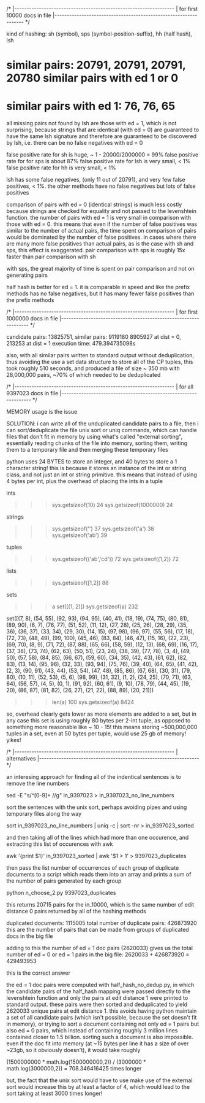 /*
|-----------------------------------------------------------------
| for first 10000 docs in file
|-----------------------------------------------------------------
*/


kind of hashing: sh (symbol), sps (symbol-position-suffix), hh (half hash), lsh
# similar pairs: 20791, 20791, 20791, 20780 similar pairs with ed 1 or 0
# similar pairs with ed 1: 76, 76, 65



all missing pairs not found by lsh are those with ed = 1, which is not surprising, because strings that are identical (with ed = 0) are guaranteed to have the same lsh signature and therefore are guaranteed to be discovered by lsh, i.e. there can be no false negatives with ed = 0



false positive rate for sh is huge, ~ 1 - 20000/2000000 = 99%
false positive rate for for sps is about 87%
false positive rate for lsh is very small, < 1%
false positive rate for hh is very small, < 1%



lsh has some false negatives, (only 11 out of 20791), and very few false positives, < 1%. the other methods have no false negatives but lots of false positives


comparison of pairs with ed = 0 (identical strings) is much less costly because strings are checked for equality and not passed to the levenshtein function. the number of pairs with ed = 1 is very small in comparison with those with ed = 0. this means that even if the number of false positives was similar to the number of actual pairs, the time spent on comparison of pairs would be dominated by the number of false positives. in cases where there are many more false positives than actual pairs, as is the case with sh and sps, this effect is exaggerated. pair comparison with sps is roughly 15x faster than pair comparison with sh


with sps, the great majority of time is spent on pair comparison and not on generating pairs





half hash is better for ed = 1. it is comparable in speed and like the prefix methods has no false negatives, but it has many fewer false positives than the prefix methods







/*
|-----------------------------------------------------------------
| for first 1000000 docs in file
|-----------------------------------------------------------------
*/

candidate pairs: 13825751, similar pairs: 9119180
8905927 at dist = 0, 213253 at dist = 1
execution time: 479.394735098s



also, with all similar pairs written to standard output without deduplication, thus avoiding the use a set data structure to store all of the CP tuples, this took roughly 510 seconds, and produced a file of size ~ 350 mb with 28,000,000 pairs, ~70% of which needed to be deduplicated




/*
|-----------------------------------------------------------------
| for all 9397023 docs in file
|-----------------------------------------------------------------
*/


MEMORY usage is the issue

SOLUTION: i can write all of the unduplicated candidate pairs to a file, then i can sort/deduplicate the file unix sort or uniq commands, which can handle files that don't fit in memory by using what's called "external sorting", essentially reading chunks of the file into memory, sorting them, writing them to a temporary file and then merging these temporary files





python uses 24 BYTES to store an integer, and 40 bytes to store a 1 character string! this is because it stores an instance of the int or string class, and not just an int or string primitive. this means that instead of using 4 bytes per int, plus the overhead of placing the ints in a tuple

ints
>>> sys.getsizeof(10)
24
>>> sys.getsizeof(1000000)
24

strings
>>> sys.getsizeof('')
37
>>> sys.getsizeof('a')
38
>>> sys.getsizeof('ab')
39

tuples
>>> sys.getsizeof(('ab','cd'))
72
>>> sys.getsizeof((1,2))
72

lists
>>> sys.getsizeof([1,2])
88



sets
>>> a
set([(1, 2)])
>>> sys.getsizeof(a)
232


set([(7, 8), (54, 55), (92, 93), (94, 95), (40, 41), (18, 19), (74, 75), (80, 81), (89, 90), (6, 7), (76, 77), (51, 52), (11, 12), (27, 28), (25, 26), (28, 29), (35, 36), (36, 37), (33, 34), (29, 30), (14, 15), (97, 98), (96, 97), (55, 56), (17, 18), (72, 73), (48, 49), (99, 100), (45, 46), (83, 84), (46, 47), (15, 16), (22, 23), (69, 70), (8, 9), (71, 72), (87, 88), (65, 66), (58, 59), (12, 13), (68, 69), (16, 17), (37, 38), (73, 74), (62, 63), (50, 51), (23, 24), (38, 39), (77, 78), (3, 4), (49, 50), (57, 58), (84, 85), (66, 67), (59, 60), (34, 35), (42, 43), (61, 62), (82, 83), (13, 14), (95, 96), (32, 33), (93, 94), (75, 76), (39, 40), (64, 65), (41, 42), (2, 3), (90, 91), (43, 44), (53, 54), (47, 48), (85, 86), (67, 68), (30, 31), (79, 80), (10, 11), (52, 53), (5, 6), (98, 99), (31, 32), (1, 2), (24, 25), (70, 71), (63, 64), (56, 57), (4, 5), (0, 1), (91, 92), (60, 61), (9, 10), (78, 79), (44, 45), (19, 20), (86, 87), (81, 82), (26, 27), (21, 22), (88, 89), (20, 21)])
>>> len(a)
100
>>> sys.getsizeof(a)
8424



so, overhead clearly gets lower as more elements are added to a set, but in any case this set is using roughly 80 bytes per 2-int tuple, as opposed to something more reasonable like ~ 10 - 15! this means storing ~500,000,000 tuples in a set, even at 50 bytes per tuple, would use 25 gb of memory! yikes!





/*
|-----------------------------------------------------------------
| alternatives
|-----------------------------------------------------------------
*/

an interesing approach for finding all of the indentical sentences is to remove the line numbers

sed -E "s/^[0-9]+ //g" in_9397023 > in_9397023_no_line_numbers

sort the sentences with the unix sort, perhaps avoiding pipes and using temporary files along the way

sort in_9397023_no_line_numbers | uniq -c | sort -nr > in_9397023_sorted

and then taking all of the lines which had more than one occurence, and extracting this list of occurences with awk

awk '{print $1}' in_9397023_sorted | awk '$1 > 1' > 9397023_duplicates


then pass the list number of occurrences of each group of duplicate documents to a script which reads them into an array and prints a sum of the number of pairs generated by each group

python n_choose_2.py 9397023_duplicates

this returns 20715 pairs for the in_10000, which is the same number of edit distance 0 pairs returned by all of the hashing methods





duplicated documents: 1115005
total number of duplicate pairs: 426873920
this are the number of pairs that can be made from groups of duplicated docs in the big file

adding to this the number of ed = 1 doc pairs (2620033) gives us the total number of ed = 0 or ed = 1 pairs in the big file:
2620033 + 426873920 = 429493953

this is the correct answer


the ed = 1 doc pairs were computed with half_hash_no_dedup.py, in which the candidate pairs of the half_hash mapping were passed directly to the levenshtein function and only the pairs at edit distance 1 were printed to standard output. these pairs were then sorted and deduplicated to yield 2620033 unique pairs at edit distance 1. this avoids having python maintain a set of all candidate pairs (which isn't possible, because the set doesn't fit in memory), or trying to sort a document containing not only ed = 1 pairs but also ed = 0 pairs, which instead of containing roughly 3 million lines contained closer to 1.5 billion. sorting such a document is also impossible. even if the doc fit into memory (at ~15 bytes per line it has a size of over ~23gb, so it obviously doesn't), it would take roughly 

(1500000000 * math.log(1500000000,2)) / (3000000 * math.log(3000000,2))
= 708.346416425 times longer


but, the fact that the unix sort would have to use make use of the external sort would increase this by at least a factor of 4, which would lead to the sort taking at least 3000 times longer!

